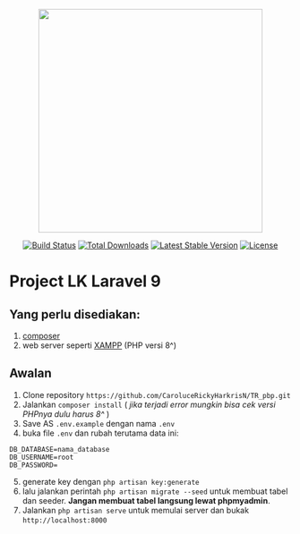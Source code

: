 <p align="center"><a href="https://laravel.com" target="_blank"><img src="https://raw.githubusercontent.com/laravel/art/master/logo-lockup/5%20SVG/2%20CMYK/1%20Full%20Color/laravel-logolockup-cmyk-red.svg" width="400"></a></p>
<p align="center">
<a href="https://travis-ci.org/laravel/framework"><img src="https://travis-ci.org/laravel/framework.svg" alt="Build Status"></a>
<a href="https://packagist.org/packages/laravel/framework"><img src="https://img.shields.io/packagist/dt/laravel/framework" alt="Total Downloads"></a>
<a href="https://packagist.org/packages/laravel/framework"><img src="https://img.shields.io/packagist/v/laravel/framework" alt="Latest Stable Version"></a>
<a href="https://packagist.org/packages/laravel/framework"><img src="https://img.shields.io/packagist/l/laravel/framework" alt="License"></a>
</p>

# Project LK Laravel 9
## Yang perlu disediakan:
1. [composer](https://getcomposer.org/download/)
1. web server seperti [XAMPP](https://www.apachefriends.org/download.html) (PHP versi 8^)

## Awalan
1. Clone repository `https://github.com/CaroluceRickyHarkrisN/TR_pbp.git`
1. Jalankan `composer install` ( _jika terjadi error mungkin bisa cek versi PHPnya dulu harus 8^_ )
1. Save AS `.env.example` dengan nama `.env`
1. buka file `.env` dan rubah terutama data ini:
``` 
DB_DATABASE=nama_database
DB_USERNAME=root
DB_PASSWORD=
```
5. generate key dengan `php artisan key:generate`
6. lalu jalankan perintah `php artisan migrate --seed` untuk membuat tabel dan seeder. **Jangan membuat tabel langsung lewat phpmyadmin**.
7. Jalankan `php artisan serve` untuk memulai server dan bukak `http://localhost:8000`

